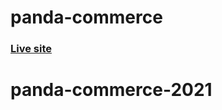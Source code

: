 # panda-commerce

### [Live site](https://programminghero1.github.io/panda-commerce/)
# panda-commerce-2021

